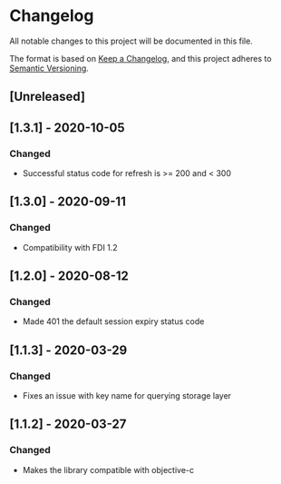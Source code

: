 # Changelog
All notable changes to this project will be documented in this file.

The format is based on [Keep a Changelog](https://keepachangelog.com/en/1.0.0/),
and this project adheres to [Semantic Versioning](https://semver.org/spec/v2.0.0.html).

## [Unreleased]

## [1.3.1] - 2020-10-05
### Changed
- Successful status code for refresh is >= 200 and < 300

## [1.3.0] - 2020-09-11
### Changed
- Compatibility with FDI 1.2

## [1.2.0] - 2020-08-12
### Changed
- Made 401 the default session expiry status code

## [1.1.3] - 2020-03-29
### Changed
- Fixes an issue with key name for querying storage layer

## [1.1.2] - 2020-03-27
### Changed
- Makes the library compatible with objective-c